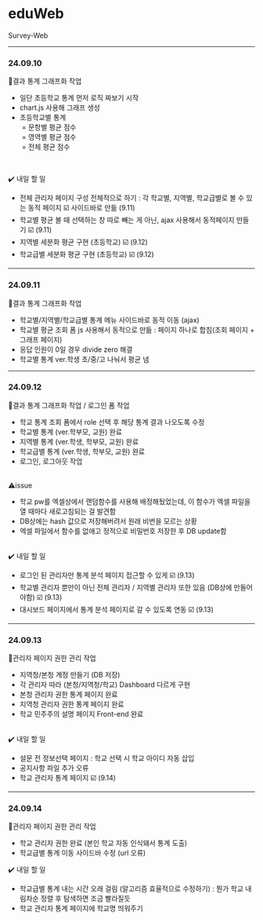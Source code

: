 # eduWeb
Survey-Web
<hr>
<h3>24.09.10</h3>

📌결과 통계 그래프화 작업<br>
- 일단 초등학교 통계 먼저 로직 짜보기 시작
- chart.js 사용해 그래프 생성
- 초등학교별 통계<br> 
&nbsp;= 문항별 평균 점수<br>
&nbsp;= 영역별 평균 점수<br>
&nbsp;= 전체 평균 점수<br>
<br>

✔️ 내일 할 일 <br>
- 전체 관리자 페이지 구성 전체적으로 하기 : 각 학교별, 지역별, 학교급별로 볼 수 있는 동적 페이지 ☑️ 사이드바로 만듦 (9.11)
- 학교별 평균 볼 때 선택하는 창 따로 빼는 게 아닌, ajax 사용해서 동적페이지 만들기 ☑️ (9.11)
- 지역별 세분화 평균 구현 (초등학교) ☑️ (9.12)
- 학교급별 세분화 평균 구현 (초등학교) ☑️ (9.12)

<hr>
<h3>24.09.11</h3>

📌결과 통계 그래프화 작업<br>
- 학교별/지역별/학교급별 통계 메뉴 사이드바로 동적 이동 (ajax)
- 학교별 평균 조회 폼 js 사용해서 동적으로 만듦 : 페이지 하나로 합침(조회 페이지 + 그래프 페이지)
- 응답 인원이 0일 경우 divide zero 해결
- 학교별 통계 ver.학생 초/중/고 나눠서 평균 냄

<hr>
<h3>24.09.12</h3>

📌결과 통계 그래프화 작업 / 로그인 폼 작업<br>
- 학교 통계 조회 폼에서 role 선택 후 해당 통계 결과 나오도록 수정
- 학교별 통계 (ver.학부모, 교원) 완료
- 지역별 통계 (ver.학생, 학부모, 교원) 완료
- 학교급별 통계 (ver.학생, 학부모, 교원) 완료
- 로그인, 로그아웃 작업 <br><br>
  
⚠️issue<br>
- 학교 pw를 엑셀상에서 랜덤함수를 사용해 배정해뒀었는데, 이 함수가 엑셀 파일을 열 때마다 새로고침되는 걸 발견함
- DB상에는 hash 값으로 저장해버려서 원래 비번을 모르는 상황
- 엑셀 파일에서 함수를 없애고 정적으로 비밀번호 저장한 후 DB update함 <br><br>

✔️ 내일 할 일 <br>
- 로그인 된 관리자만 통계 분석 페이지 접근할 수 있게 ☑️ (9.13)
- 학교별 관리자 뿐만이 아닌 전체 관리자 / 지역별 관리자 또한 있음 (DB상에 만들어야함) ☑️ (9.13)
- 대시보드 페이지에서 통계 분석 페이지로 갈 수 있도록 연동 ☑️ (9.13)

<hr>
<h3>24.09.13</h3>

📌관리자 페이지 권한 관리 작업<br>
- 지역청/본청 계정 만들기 (DB 저장)
- 각 관리자 따라 (본청/지역청/학교) Dashboard 다르게 구현
- 본청 관리자 권한 통계 페이지 완료
- 지역청 관리자 권한 통계 페이지 완료
- 학교 민주주의 설명 페이지 Front-end 완료<br><br>

✔️ 내일 할 일 <br>
- 설문 전 정보선택 페이지 : 학교 선택 시 학교 아이디 자동 삽입
- 공지사항 파일 추가 오류
- 학교 관리자 통계 페이지 ☑️ (9.14)

<hr>
<h3>24.09.14</h3>

📌관리자 페이지 권한 관리 작업<br>
- 학교 관리자 권한 완료 (본인 학교 자동 인식돼서 통계 도출)
- 학교급별 통계 이동 사이드바 수정 (url 오류)

✔️ 내일 할 일 <br>
- 학교급별 통계 내는 시간 오래 걸림 (알고리즘 효율적으로 수정하기) : 뭔가 학교 내림차순 정렬 후 탐색하면 조금 빨라질듯
- 학교 관리자 통계 페이지에 학교명 띄워주기
